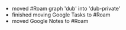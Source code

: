   * moved #Roam graph 'dub' into 'dub-private'
  * finished moving Google Tasks to #Roam
  * moved Google Notes to #Roam